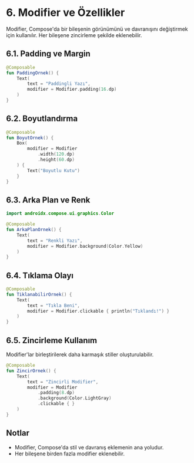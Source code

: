 # 6. Modifier ve Özellikler

Modifier, Compose'da bir bileşenin görünümünü ve davranışını değiştirmek için kullanılır. Her bileşene zincirleme şekilde eklenebilir.

## 6.1. Padding ve Margin
```kotlin
@Composable
fun PaddingOrnek() {
    Text(
        text = "Paddingli Yazı",
        modifier = Modifier.padding(16.dp)
    )
}
```

## 6.2. Boyutlandırma
```kotlin
@Composable
fun BoyutOrnek() {
    Box(
        modifier = Modifier
            .width(120.dp)
            .height(60.dp)
    ) {
        Text("Boyutlu Kutu")
    }
}
```

## 6.3. Arka Plan ve Renk
```kotlin
import androidx.compose.ui.graphics.Color

@Composable
fun ArkaPlanOrnek() {
    Text(
        text = "Renkli Yazı",
        modifier = Modifier.background(Color.Yellow)
    )
}
```

## 6.4. Tıklama Olayı
```kotlin
@Composable
fun TiklanabilirOrnek() {
    Text(
        text = "Tıkla Beni",
        modifier = Modifier.clickable { println("Tıklandı!") }
    )
}
```

## 6.5. Zincirleme Kullanım
Modifier'lar birleştirilerek daha karmaşık stiller oluşturulabilir.

```kotlin
@Composable
fun ZincirOrnek() {
    Text(
        text = "Zincirli Modifier",
        modifier = Modifier
            .padding(8.dp)
            .background(Color.LightGray)
            .clickable { }
    )
}
```

## Notlar
- Modifier, Compose'da stil ve davranış eklemenin ana yoludur.
- Her bileşene birden fazla modifier eklenebilir. 